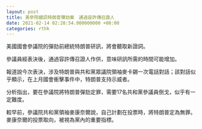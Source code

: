 ```yaml
---
layout: post
title: 美參院續訊特朗普彈劾案　通過容許傳召證人
date: 2021-02-14 02:28:54.000000000 +08:00
categories: rthk
---
```


美國國會參議院的彈劾前總統特朗普研訊，將會聽取新證詞。

參議員經表決後，通過容許傳召證人作供，意味研訊所需的時間可能增加。

報道說今次表決，涉及特朗普與共和黨眾議院領袖麥卡錫一次電話對話；該對話似乎顯示，在上月國會衝擊事件中，特朗普支持示威者。

分析指出，要在參議院將特朗普彈劾定罪，需要17名共和黨參議員倒戈，似乎有一定難度。

較早前，參議院共和黨領袖麥康奈爾說，自己計劃在投票時，將特朗普定為無罪。麥康奈爾的投票取向，被視為黨內的重要指標。
